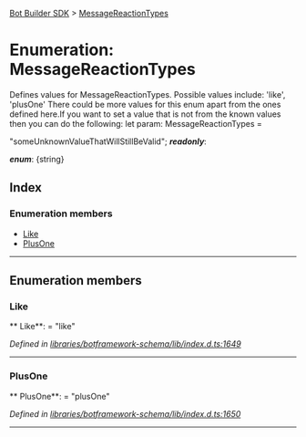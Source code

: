 [Bot Builder SDK](../README.md) > [MessageReactionTypes](../enums/botbuilder.messagereactiontypes.md)



# Enumeration: MessageReactionTypes


Defines values for MessageReactionTypes. Possible values include: 'like', 'plusOne' There could be more values for this enum apart from the ones defined here.If you want to set a value that is not from the known values then you can do the following: let param: MessageReactionTypes =

<messagereactiontypes>"someUnknownValueThatWillStillBeValid";</messagereactiontypes>
*__readonly__*: 

*__enum__*: {string}


## Index

### Enumeration members

* [Like](botbuilder.messagereactiontypes.md#like)
* [PlusOne](botbuilder.messagereactiontypes.md#plusone)



---
## Enumeration members
<a id="like"></a>

###  Like

** Like**:    = "like"

*Defined in [libraries/botframework-schema/lib/index.d.ts:1649](https://github.com/Microsoft/botbuilder-js/blob/f596b7c/libraries/botframework-schema/lib/index.d.ts#L1649)*





___

<a id="plusone"></a>

###  PlusOne

** PlusOne**:    = "plusOne"

*Defined in [libraries/botframework-schema/lib/index.d.ts:1650](https://github.com/Microsoft/botbuilder-js/blob/f596b7c/libraries/botframework-schema/lib/index.d.ts#L1650)*





___


